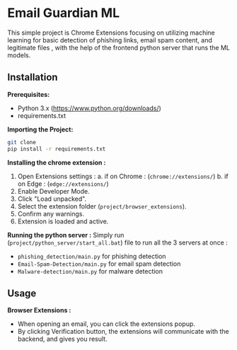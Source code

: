# Email Guardian ML

This simple project is Chrome Extensions focusing on utilizing machine learning for basic detection of phishing links, email spam content, and legitimate files , with the help of the frontend python server that runs the ML models.


## Installation

**Prerequisites:**

* Python 3.x (https://www.python.org/downloads/)
* requirements.txt

**Importing the Project:**

```bash
git clone 
pip install -r requirements.txt
```

**Installing the chrome extension :**
1. Open Extensions settings :
   a. if on Chrome : (`chrome://extensions/`)
   b. if on Edge : (`edge://extensions/`)
2. Enable Developer Mode.
3. Click "Load unpacked".
4. Select the extension folder (`project/browser_extensions`).
5. Confirm any warnings.
6. Extension is loaded and active.

**Running the python server :**
Simply run (`project/python_server/start_all.bat`) file to run all the 3 servers at once : 
- `phishing_detection/main.py` for phishing detection 
- `Email-Spam-Detection/main.py` for email spam detection 
- `Malware-detection/main.py` for malware detection 


## Usage


**Browser Extensions :**

- When opening an email, you can click the extensions popup.
- By clicking Verification button, the extensions will communicate with the backend, and gives you result.


